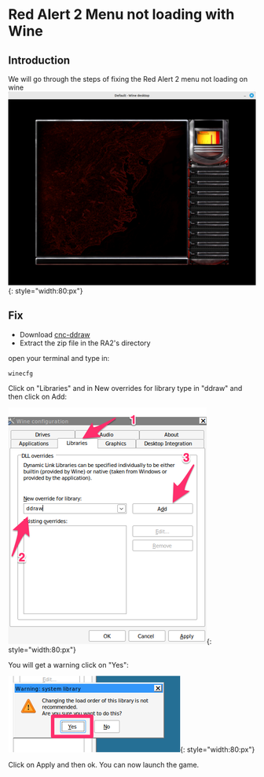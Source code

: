 # Red Alert 2 Menu not loading with Wine

## Introduction
We will go through the steps of fixing the Red Alert 2
menu not loading on wine
![image](./img/ra2_noload.png){: style="width:80:px"}

## Fix
* Download [cnc-ddraw](https://github.com/CnCNet/cnc-ddraw/releases/download/v4.4.7.0/cnc-ddraw.zip)
* Extract the zip file in the RA2's directory

open your terminal and type in:
```bash
winecfg
```
Click on "Libraries" and in New overrides for library type in "ddraw" and then click on Add:

![image](./img/ra2_noload_1.png){: style="width:80:px"}

You will get a warning click on "Yes":

![image](./img/ra2_noload_2.png){: style="width:80:px"}

Click on Apply and then ok. You can now launch the game.


